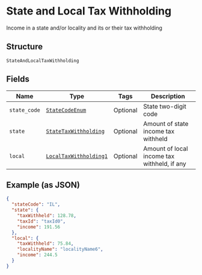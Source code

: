
# State and Local Tax Withholding

Income in a state and/or locality and its or their tax withholding

## Structure

`StateAndLocalTaxWithholding`

## Fields

| Name | Type | Tags | Description |
|  --- | --- | --- | --- |
| `state_code` | [`StateCodeEnum`](../../doc/models/state-code-enum.md) | Optional | State two-digit code |
| `state` | [`StateTaxWithholding`](../../doc/models/state-tax-withholding.md) | Optional | Amount of state income tax withheld |
| `local` | [`LocalTaxWithholding1`](../../doc/models/local-tax-withholding-1.md) | Optional | Amount of local income tax withheld, if any |

## Example (as JSON)

```json
{
  "stateCode": "IL",
  "state": {
    "taxWithheld": 128.78,
    "taxId": "taxId0",
    "income": 191.56
  },
  "local": {
    "taxWithheld": 75.84,
    "localityName": "localityName6",
    "income": 244.5
  }
}
```

